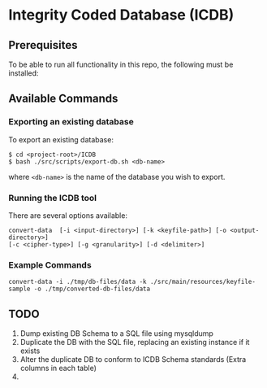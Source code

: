# Integrity Coded Database (ICDB)

## Prerequisites

To be able to run all functionality in this repo, the following must be installed:


## Available Commands

### Exporting an existing database

To export an existing database:
```
$ cd <project-root>/ICDB
$ bash ./src/scripts/export-db.sh <db-name>
```
where `<db-name>` is the name of the database you wish to export.

### Running the ICDB tool

There are several options available:

```
convert-data  [-i <input-directory>] [-k <keyfile-path>] [-o <output-directory>] 
[-c <cipher-type>] [-g <granularity>] [-d <delimiter>]
```

### Example Commands

```
convert-data -i ./tmp/db-files/data -k ./src/main/resources/keyfile-sample -o ./tmp/converted-db-files/data
```

## TODO
1. Dump existing DB Schema to a SQL file using mysqldump
2. Duplicate the DB with the SQL file, replacing an existing instance if it exists
3. Alter the duplicate DB to conform to ICDB Schema standards (Extra columns in each table)
4. 
